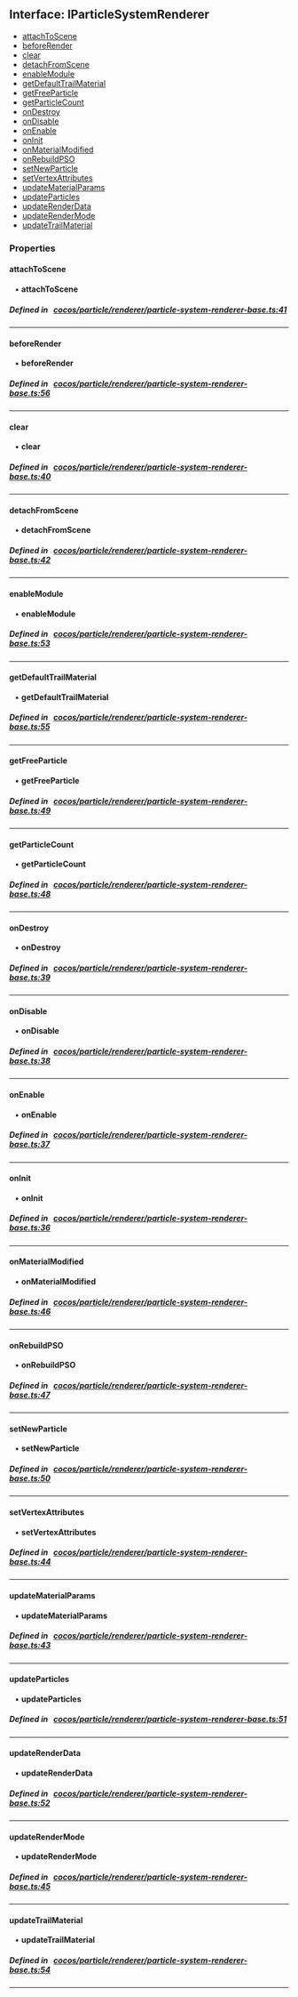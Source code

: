 ## Interface: IParticleSystemRenderer

- [attachToScene](#attachToScene)
- [beforeRender](#beforeRender)
- [clear](#clear)
- [detachFromScene](#detachFromScene)
- [enableModule](#enableModule)
- [getDefaultTrailMaterial](#getDefaultTrailMaterial)
- [getFreeParticle](#getFreeParticle)
- [getParticleCount](#getParticleCount)
- [onDestroy](#onDestroy)
- [onDisable](#onDisable)
- [onEnable](#onEnable)
- [onInit](#onInit)
- [onMaterialModified](#onMaterialModified)
- [onRebuildPSO](#onRebuildPSO)
- [setNewParticle](#setNewParticle)
- [setVertexAttributes](#setVertexAttributes)
- [updateMaterialParams](#updateMaterialParams)
- [updateParticles](#updateParticles)
- [updateRenderData](#updateRenderData)
- [updateRenderMode](#updateRenderMode)
- [updateTrailMaterial](#updateTrailMaterial)

### Properties

#### attachToScene

<div style="margin-left: 10px;">


• **attachToScene**

</div>


##### Defined in &nbsp;   [cocos/particle/renderer/particle-system-renderer-base.ts:41](https://github.com/cocos-creator/engine/blob/c7bf6b8a9/cocos/particle/renderer/particle-system-renderer-base.ts#L41)&nbsp;

___
#### beforeRender

<div style="margin-left: 10px;">


• **beforeRender**

</div>


##### Defined in &nbsp;   [cocos/particle/renderer/particle-system-renderer-base.ts:56](https://github.com/cocos-creator/engine/blob/c7bf6b8a9/cocos/particle/renderer/particle-system-renderer-base.ts#L56)&nbsp;

___
#### clear

<div style="margin-left: 10px;">


• **clear**

</div>


##### Defined in &nbsp;   [cocos/particle/renderer/particle-system-renderer-base.ts:40](https://github.com/cocos-creator/engine/blob/c7bf6b8a9/cocos/particle/renderer/particle-system-renderer-base.ts#L40)&nbsp;

___
#### detachFromScene

<div style="margin-left: 10px;">


• **detachFromScene**

</div>


##### Defined in &nbsp;   [cocos/particle/renderer/particle-system-renderer-base.ts:42](https://github.com/cocos-creator/engine/blob/c7bf6b8a9/cocos/particle/renderer/particle-system-renderer-base.ts#L42)&nbsp;

___
#### enableModule

<div style="margin-left: 10px;">


• **enableModule**

</div>


##### Defined in &nbsp;   [cocos/particle/renderer/particle-system-renderer-base.ts:53](https://github.com/cocos-creator/engine/blob/c7bf6b8a9/cocos/particle/renderer/particle-system-renderer-base.ts#L53)&nbsp;

___
#### getDefaultTrailMaterial

<div style="margin-left: 10px;">


• **getDefaultTrailMaterial**

</div>


##### Defined in &nbsp;   [cocos/particle/renderer/particle-system-renderer-base.ts:55](https://github.com/cocos-creator/engine/blob/c7bf6b8a9/cocos/particle/renderer/particle-system-renderer-base.ts#L55)&nbsp;

___
#### getFreeParticle

<div style="margin-left: 10px;">


• **getFreeParticle**

</div>


##### Defined in &nbsp;   [cocos/particle/renderer/particle-system-renderer-base.ts:49](https://github.com/cocos-creator/engine/blob/c7bf6b8a9/cocos/particle/renderer/particle-system-renderer-base.ts#L49)&nbsp;

___
#### getParticleCount

<div style="margin-left: 10px;">


• **getParticleCount**

</div>


##### Defined in &nbsp;   [cocos/particle/renderer/particle-system-renderer-base.ts:48](https://github.com/cocos-creator/engine/blob/c7bf6b8a9/cocos/particle/renderer/particle-system-renderer-base.ts#L48)&nbsp;

___
#### onDestroy

<div style="margin-left: 10px;">


• **onDestroy**

</div>


##### Defined in &nbsp;   [cocos/particle/renderer/particle-system-renderer-base.ts:39](https://github.com/cocos-creator/engine/blob/c7bf6b8a9/cocos/particle/renderer/particle-system-renderer-base.ts#L39)&nbsp;

___
#### onDisable

<div style="margin-left: 10px;">


• **onDisable**

</div>


##### Defined in &nbsp;   [cocos/particle/renderer/particle-system-renderer-base.ts:38](https://github.com/cocos-creator/engine/blob/c7bf6b8a9/cocos/particle/renderer/particle-system-renderer-base.ts#L38)&nbsp;

___
#### onEnable

<div style="margin-left: 10px;">


• **onEnable**

</div>


##### Defined in &nbsp;   [cocos/particle/renderer/particle-system-renderer-base.ts:37](https://github.com/cocos-creator/engine/blob/c7bf6b8a9/cocos/particle/renderer/particle-system-renderer-base.ts#L37)&nbsp;

___
#### onInit

<div style="margin-left: 10px;">


• **onInit**

</div>


##### Defined in &nbsp;   [cocos/particle/renderer/particle-system-renderer-base.ts:36](https://github.com/cocos-creator/engine/blob/c7bf6b8a9/cocos/particle/renderer/particle-system-renderer-base.ts#L36)&nbsp;

___
#### onMaterialModified

<div style="margin-left: 10px;">


• **onMaterialModified**

</div>


##### Defined in &nbsp;   [cocos/particle/renderer/particle-system-renderer-base.ts:46](https://github.com/cocos-creator/engine/blob/c7bf6b8a9/cocos/particle/renderer/particle-system-renderer-base.ts#L46)&nbsp;

___
#### onRebuildPSO

<div style="margin-left: 10px;">


• **onRebuildPSO**

</div>


##### Defined in &nbsp;   [cocos/particle/renderer/particle-system-renderer-base.ts:47](https://github.com/cocos-creator/engine/blob/c7bf6b8a9/cocos/particle/renderer/particle-system-renderer-base.ts#L47)&nbsp;

___
#### setNewParticle

<div style="margin-left: 10px;">


• **setNewParticle**

</div>


##### Defined in &nbsp;   [cocos/particle/renderer/particle-system-renderer-base.ts:50](https://github.com/cocos-creator/engine/blob/c7bf6b8a9/cocos/particle/renderer/particle-system-renderer-base.ts#L50)&nbsp;

___
#### setVertexAttributes

<div style="margin-left: 10px;">


• **setVertexAttributes**

</div>


##### Defined in &nbsp;   [cocos/particle/renderer/particle-system-renderer-base.ts:44](https://github.com/cocos-creator/engine/blob/c7bf6b8a9/cocos/particle/renderer/particle-system-renderer-base.ts#L44)&nbsp;

___
#### updateMaterialParams

<div style="margin-left: 10px;">


• **updateMaterialParams**

</div>


##### Defined in &nbsp;   [cocos/particle/renderer/particle-system-renderer-base.ts:43](https://github.com/cocos-creator/engine/blob/c7bf6b8a9/cocos/particle/renderer/particle-system-renderer-base.ts#L43)&nbsp;

___
#### updateParticles

<div style="margin-left: 10px;">


• **updateParticles**

</div>


##### Defined in &nbsp;   [cocos/particle/renderer/particle-system-renderer-base.ts:51](https://github.com/cocos-creator/engine/blob/c7bf6b8a9/cocos/particle/renderer/particle-system-renderer-base.ts#L51)&nbsp;

___
#### updateRenderData

<div style="margin-left: 10px;">


• **updateRenderData**

</div>


##### Defined in &nbsp;   [cocos/particle/renderer/particle-system-renderer-base.ts:52](https://github.com/cocos-creator/engine/blob/c7bf6b8a9/cocos/particle/renderer/particle-system-renderer-base.ts#L52)&nbsp;

___
#### updateRenderMode

<div style="margin-left: 10px;">


• **updateRenderMode**

</div>


##### Defined in &nbsp;   [cocos/particle/renderer/particle-system-renderer-base.ts:45](https://github.com/cocos-creator/engine/blob/c7bf6b8a9/cocos/particle/renderer/particle-system-renderer-base.ts#L45)&nbsp;

___
#### updateTrailMaterial

<div style="margin-left: 10px;">


• **updateTrailMaterial**

</div>


##### Defined in &nbsp;   [cocos/particle/renderer/particle-system-renderer-base.ts:54](https://github.com/cocos-creator/engine/blob/c7bf6b8a9/cocos/particle/renderer/particle-system-renderer-base.ts#L54)&nbsp;

___
